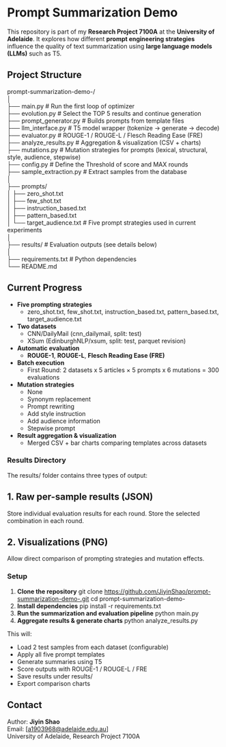 # Prompt Summarization Demo

This repository is part of my **Research Project 7100A** at the **University of Adelaide**. It explores how different **prompt engineering strategies** influence the quality of text summarization using **large language models (LLMs)** such as T5.

## Project Structure

prompt-summarization-demo-/ <br>
│<br>
├── main.py                  # Run the first loop of optimizer<br>
├── evolution.py             # Select the TOP 5 results and continue generation<br>
├── prompt_generator.py      # Builds prompts from template files<br>
├── llm_interface.py         # T5 model wrapper (tokenize → generate → decode)<br>
├── evaluator.py             # ROUGE-1 / ROUGE-L / Flesch Reading Ease (FRE)<br>
├── analyze_results.py       # Aggregation & visualization (CSV + charts)<br>
├── mutations.py             # Mutation strategies for prompts (lexical, structural, style, audience, stepwise)<br>
├── config.py                # Define the Threshold of score and MAX rounds<br>
├── sample_extraction.py     # Extract samples from the database<br>
│<br>
├── prompts/<br>
│   ├── zero_shot.txt<br>
│   ├── few_shot.txt<br>
│   ├── instruction_based.txt<br>
│   ├── pattern_based.txt<br>
│   └── target_audience.txt   # Five prompt strategies used in current experiments<br>
│<br>
├── results/                 # Evaluation outputs (see details below)<br>
│<br>
├── requirements.txt         # Python dependencies<br>
└── README.md<br>

## Current Progress

- **Five prompting strategies**
  - zero_shot.txt, few_shot.txt, instruction_based.txt, pattern_based.txt, target_audience.txt
- **Two datasets**
  - CNN/DailyMail (cnn_dailymail, split: test)
  - XSum (EdinburghNLP/xsum, split: test, parquet revision)
- **Automatic evaluation**
  - **ROUGE-1**, **ROUGE-L**, **Flesch Reading Ease (FRE)**
- **Batch execution**
  - First Round: 2 datasets x 5 articles × 5 prompts x 6 mutations = 300 evaluations
- **Mutation strategies**
  - None
  - Synonym replacement
  - Prompt rewriting
  - Add style instruction
  - Add audience information
  - Stepwise prompt
- **Result aggregation & visualization**
  - Merged CSV + bar charts comparing templates across datasets

### Results Directory
The results/ folder contains three types of output:

## 1. Raw per-sample results (JSON)
Store individual evaluation results for each round. Store the selected combination in each round. 

## 2. Visualizations (PNG)
Allow direct comparison of prompting strategies and mutation effects.

### Setup

1. **Clone the repository**
   git clone https://github.com/JiyinShao/prompt-summarization-demo-.git
   cd prompt-summarization-demo-
2. **Install dependencies**
   pip install -r requirements.txt
3. **Run the summarization and evaluation pipeline**
   python main.py
4. **Aggregate results & generate charts**
   python analyze_results.py

This will:
 - Load 2 test samples from each dataset (configurable)
 - Apply all five prompt templates
 - Generate summaries using T5
 - Score outputs with ROUGE-1 / ROUGE-L / FRE
 - Save results under results/
 - Export comparison charts 

## Contact

Author: **Jiyin Shao**  
Email: [a1903968@adelaide.edu.au]  
University of Adelaide, Research Project 7100A

